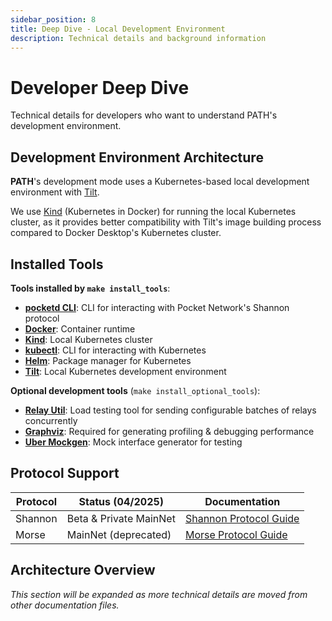 ```yaml
---
sidebar_position: 8
title: Deep Dive - Local Development Environment
description: Technical details and background information
---
```


# Developer Deep Dive

Technical details for developers who want to understand PATH's development environment.

## Development Environment Architecture

**PATH**'s development mode uses a Kubernetes-based local development environment with [Tilt](https://tilt.dev/).

We use [Kind](https://kind.sigs.k8s.io/) (Kubernetes in Docker) for running the local Kubernetes cluster, as it provides better compatibility with Tilt's image building process compared to Docker Desktop's Kubernetes cluster.

## Installed Tools

**Tools installed by `make install_tools`**:
- [**pocketd CLI**](https://dev.poktroll.com/category/pocketd-cli): CLI for interacting with Pocket Network's Shannon protocol
- [**Docker**](https://docs.docker.com/get-docker/): Container runtime
- [**Kind**](https://kind.sigs.k8s.io/#installation-and-usage): Local Kubernetes cluster
- [**kubectl**](https://kubernetes.io/docs/tasks/tools/#kubectl): CLI for interacting with Kubernetes
- [**Helm**](https://helm.sh/docs/intro/install/): Package manager for Kubernetes
- [**Tilt**](https://docs.tilt.dev/install.html): Local Kubernetes development environment

**Optional development tools** (`make install_optional_tools`):
- [**Relay Util**](https://github.com/commoddity/relay-util): Load testing tool for sending configurable batches of relays concurrently
- [**Graphviz**](https://graphviz.org): Required for generating profiling & debugging performance
- [**Uber Mockgen**](https://github.com/uber-go/mock): Mock interface generator for testing

## Protocol Support

| Protocol | Status (04/2025)       | Documentation                                     |
| -------- | ---------------------- | ------------------------------------------------- |
| Shannon  | Beta & Private MainNet | [Shannon Protocol Guide](2_cheatsheet_shannon.md) |
| Morse    | MainNet (deprecated)   | [Morse Protocol Guide](10_cheatsheet_morse.md)    |

## Architecture Overview

*This section will be expanded as more technical details are moved from other documentation files.*
